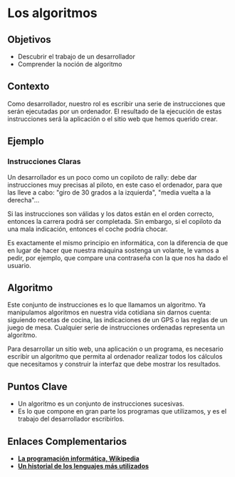 # Los algoritmos

## Objetivos
* Descubrir el trabajo de un desarrollador
* Comprender la noción de algoritmo

## Contexto
Como desarrollador, nuestro rol es escribir una serie de instrucciones que serán ejecutadas por un ordenador. El resultado de la ejecución de estas instrucciones será la aplicación o el sitio web que hemos querido crear.

## Ejemplo
### Instrucciones Claras
Un desarrollador es un poco como un copiloto de rally: debe dar instrucciones muy precisas al piloto, en este caso el ordenador, para que las lleve a cabo: "giro de 30 grados a la izquierda", "media vuelta a la derecha"...

Si las instrucciones son válidas y los datos están en el orden correcto, entonces la carrera podrá ser completada. Sin embargo, si el copiloto da una mala indicación, entonces el coche podría chocar.

Es exactamente el mismo principio en informática, con la diferencia de que en lugar de hacer que nuestra máquina sostenga un volante, le vamos a pedir, por ejemplo, que compare una contraseña con la que nos ha dado el usuario.

## Algoritmo
Este conjunto de instrucciones es lo que llamamos un algoritmo. Ya manipulamos algoritmos en nuestra vida cotidiana sin darnos cuenta: siguiendo recetas de cocina, las indicaciones de un GPS o las reglas de un juego de mesa. Cualquier serie de instrucciones ordenadas representa un algoritmo.

Para desarrollar un sitio web, una aplicación o un programa, es necesario escribir un algoritmo que permita al ordenador realizar todos los cálculos que necesitamos y construir la interfaz que debe mostrar los resultados.

## Puntos Clave
* Un algoritmo es un conjunto de instrucciones sucesivas.
* Es lo que compone en gran parte los programas que utilizamos, y es el trabajo del desarrollador escribirlos.

## Enlaces Complementarios
* **[La programación informática, Wikipedia](https://es.wikipedia.org/wiki/Programaci%C3%B3n)**
* **[Un historial de los lenguajes más utilizados](https://www.levenez.com/lang/)**